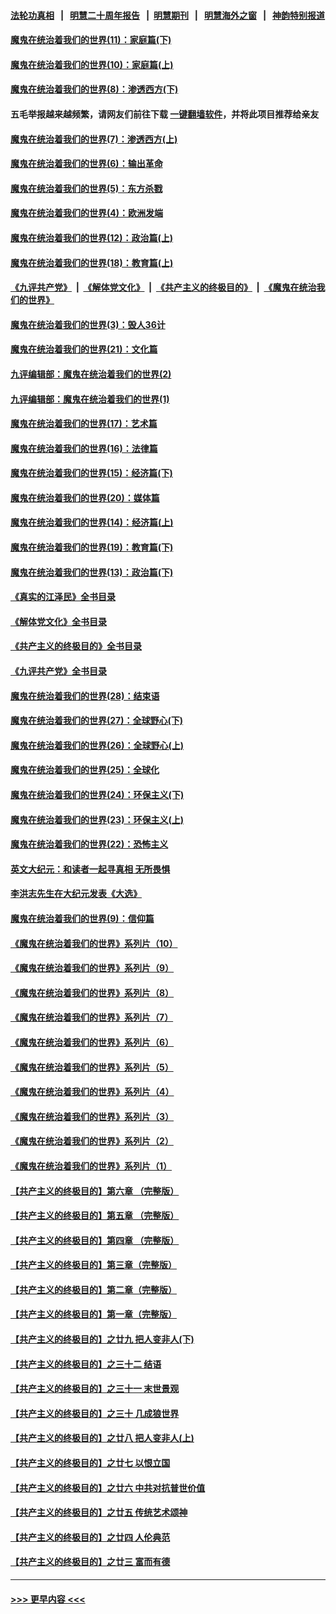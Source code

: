 #### [法轮功真相](https://github.com/gfw-breaker/truth/blob/master/README.md?t=0) &nbsp;&nbsp;|&nbsp;&nbsp; [明慧二十周年报告](https://github.com/gfw-breaker/mh-reports/blob/master/README.md?t=0) &nbsp;&nbsp;|&nbsp;&nbsp;[明慧期刊](https://github.com/gfw-breaker/mh-qikan) &nbsp;&nbsp;|&nbsp;&nbsp; [明慧海外之窗](https://github.com/gfw-breaker/mh-news/blob/master/README.md?t=0) &nbsp;&nbsp;|&nbsp;&nbsp; [神韵特别报道](https://github.com/gfw-breaker/mh-news/blob/master/shenyun.md?t=0)
#### [魔鬼在统治着我们的世界(11)：家庭篇(下)](../pages/nsc422/n10440961.md?t=12140450) 
#### [魔鬼在统治着我们的世界(10)：家庭篇(上)](../pages/nsc422/n10435448.md?t=12140450) 
#### [魔鬼在统治着我们的世界(8)：渗透西方(下)](../pages/nsc422/n10429603.md?t=12140450) 
#### 五毛举报越来越频繁，请网友们前往下载 [一键翻墙软件](https://github.com/gfw-breaker/ssr-accounts)，并将此项目推荐给亲友
#### [魔鬼在统治着我们的世界(7)：渗透西方(上)](../pages/nsc422/n10426013.md?t=12140450) 
#### [魔鬼在统治着我们的世界(6)：输出革命](../pages/nsc422/n10421536.md?t=12140450) 
#### [魔鬼在统治着我们的世界(5)：东方杀戮](../pages/nsc422/n10417707.md?t=12140450) 
#### [魔鬼在统治着我们的世界(4)：欧洲发端](../pages/nsc422/n10414890.md?t=12140450) 
#### [魔鬼在统治着我们的世界(12)：政治篇(上)](../pages/nsc422/n10444576.md?t=12140450) 
#### [魔鬼在统治着我们的世界(18)：教育篇(上)](../pages/nsc422/n10526970.md?t=12140450) 
#### [《九评共产党》](https://github.com/begood0513/9ping.md/blob/master/README.md) &nbsp;|&nbsp; [《解体党文化》](../../../../jtdwh.md/blob/master/README.md)  &nbsp;|&nbsp; [《共产主义的终极目的》](../../../../gczydzjmd.md/blob/master/README.md) &nbsp;|&nbsp; [《魔鬼在统治我们的世界》](../../../../mgztzwmdsj.md/blob/master/README.md) 
#### [魔鬼在统治着我们的世界(3)：毁人36计](../pages/nsc422/n10411583.md?t=12140450) 
#### [魔鬼在统治着我们的世界(21)：文化篇](../pages/nsc422/n10597706.md?t=12140450) 
#### [九评编辑部：魔鬼在统治着我们的世界(2)](../pages/nsc422/n10410036.md?t=12140450) 
#### [九评编辑部：魔鬼在统治着我们的世界(1)](../pages/nsc422/n10406825.md?t=12140450) 
#### [魔鬼在统治着我们的世界(17)：艺术篇](../pages/nsc422/n10499093.md?t=12140450) 
#### [魔鬼在统治着我们的世界(16)：法律篇](../pages/nsc422/n10485969.md?t=12140450) 
#### [魔鬼在统治着我们的世界(15)：经济篇(下)](../pages/nsc422/n10469975.md?t=12140450) 
#### [魔鬼在统治着我们的世界(20)：媒体篇](../pages/nsc422/n10586579.md?t=12140450) 
#### [魔鬼在统治着我们的世界(14)：经济篇(上)](../pages/nsc422/n10457370.md?t=12140450) 
#### [魔鬼在统治着我们的世界(19)：教育篇(下)](../pages/nsc422/n10564808.md?t=12140450) 
#### [魔鬼在统治着我们的世界(13)：政治篇(下)](../pages/nsc422/n10448270.md?t=12140450) 
#### [《真实的江泽民》全书目录](../pages/nsc422/n13721399.md?t=12140450) 
#### [《解体党文化》全书目录](../pages/nsc422/n13721157.md?t=12140450) 
#### [《共产主义的终极目的》全书目录](../pages/nsc422/n13721048.md?t=12140450) 
#### [《九评共产党》全书目录](../pages/nsc422/n13708085.md?t=12140450) 
#### [魔鬼在统治着我们的世界(28)：结束语](../pages/nsc422/n10936246.md?t=12140450) 
#### [魔鬼在统治着我们的世界(27)：全球野心(下)](../pages/nsc422/n10928319.md?t=12140450) 
#### [魔鬼在统治着我们的世界(26)：全球野心(上)](../pages/nsc422/n10900318.md?t=12140450) 
#### [魔鬼在统治着我们的世界(25)：全球化](../pages/nsc422/n10788205.md?t=12140450) 
#### [魔鬼在统治着我们的世界(24)：环保主义(下)](../pages/nsc422/n10695307.md?t=12140450) 
#### [魔鬼在统治着我们的世界(23)：环保主义(上)](../pages/nsc422/n10688613.md?t=12140450) 
#### [魔鬼在统治着我们的世界(22)：恐怖主义](../pages/nsc422/n10614727.md?t=12140450) 
#### [英文大纪元：和读者一起寻真相 无所畏惧](../pages/nsc422/n12542027.md?t=12140450) 
#### [李洪志先生在大纪元发表《大选》](../pages/nsc422/n12534746.md?t=12140450) 
#### [魔鬼在统治着我们的世界(9)：信仰篇](../pages/nsc422/n10432159.md?t=12140450) 
#### [《魔鬼在统治着我们的世界》系列片（10）](../pages/nsc422/n12292670.md?t=12140450) 
#### [《魔鬼在统治着我们的世界》系列片（9）](../pages/nsc422/n12290859.md?t=12140450) 
#### [《魔鬼在统治着我们的世界》系列片（8）](../pages/nsc422/n12287445.md?t=12140450) 
#### [《魔鬼在统治着我们的世界》系列片（7）](../pages/nsc422/n12283425.md?t=12140450) 
#### [《魔鬼在统治着我们的世界》系列片（6）](../pages/nsc422/n12282314.md?t=12140450) 
#### [《魔鬼在统治着我们的世界》系列片（5）](../pages/nsc422/n12281419.md?t=12140450) 
#### [《魔鬼在统治着我们的世界》系列片（4）](../pages/nsc422/n12274024.md?t=12140450) 
#### [《魔鬼在统治着我们的世界》系列片（3）](../pages/nsc422/n12271322.md?t=12140450) 
#### [《魔鬼在统治着我们的世界》系列片（2）](../pages/nsc422/n12269049.md?t=12140450) 
#### [《魔鬼在统治着我们的世界》系列片（1）](../pages/nsc422/n12267575.md?t=12140450) 
#### [【共产主义的终极目的】第六章 （完整版）](../pages/nsc422/n11428913.md?t=12140450) 
#### [【共产主义的终极目的】第五章 （完整版）](../pages/nsc422/n11428912.md?t=12140450) 
#### [【共产主义的终极目的】第四章 （完整版）](../pages/nsc422/n11428907.md?t=12140450) 
#### [【共产主义的终极目的】第三章（完整版）](../pages/nsc422/n11428848.md?t=12140450) 
#### [【共产主义的终极目的】第二章（完整版）](../pages/nsc422/n11428831.md?t=12140450) 
#### [【共产主义的终极目的】第一章（完整版）](../pages/nsc422/n11417651.md?t=12140450) 
#### [【共产主义的终极目的】之廿九 把人变非人(下)](../pages/nsc422/n11344140.md?t=12140450) 
#### [【共产主义的终极目的】之三十二 结语](../pages/nsc422/n11360535.md?t=12140450) 
#### [【共产主义的终极目的】之三十一 末世景观](../pages/nsc422/n11351129.md?t=12140450) 
#### [【共产主义的终极目的】之三十 几成狼世界](../pages/nsc422/n11348280.md?t=12140450) 
#### [【共产主义的终极目的】之廿八 把人变非人(上)](../pages/nsc422/n11340492.md?t=12140450) 
#### [【共产主义的终极目的】之廿七 以恨立国](../pages/nsc422/n11336944.md?t=12140450) 
#### [【共产主义的终极目的】之廿六 中共对抗普世价值](../pages/nsc422/n11324785.md?t=12140450) 
#### [【共产主义的终极目的】之廿五 传统艺术颂神](../pages/nsc422/n11296396.md?t=12140450) 
#### [【共产主义的终极目的】之廿四 人伦典范](../pages/nsc422/n11296397.md?t=12140450) 
#### [【共产主义的终极目的】之廿三 富而有德](../pages/nsc422/n11283598.md?t=12140450) 

----
#### [ >>> 更早内容 <<< ](../indexes/nsc422-earlier.md)

